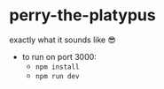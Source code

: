 # perry-the-platypus
exactly what it sounds like 😎

- to run on port 3000:
  - `npm install`
  - `npm run dev`
